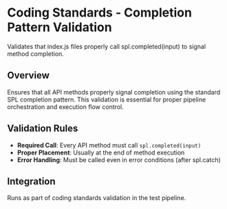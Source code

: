 # Coding Standards - Completion Pattern Validation

Validates that index.js files properly call spl.completed(input) to signal method completion.

## Overview

Ensures that all API methods properly signal completion using the standard SPL completion pattern. This validation is essential for proper pipeline orchestration and execution flow control.

## Validation Rules

- **Required Call**: Every API method must call `spl.completed(input)`
- **Proper Placement**: Usually at the end of method execution
- **Error Handling**: Must be called even in error conditions (after spl.catch)

## Integration

Runs as part of coding standards validation in the test pipeline.